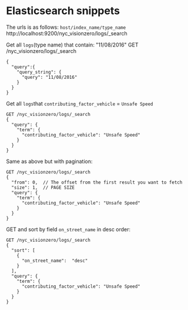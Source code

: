 Elasticsearch snippets
===================
The urls is as follows: `host/index_name/type_name`
http://localhost:9200/nyc_visionzero/logs/_search

Get all `logs`(type name) that contain: "11/08/2016"
GET /nyc_visionzero/logs/_search
```
{
  "query":{
    "query_string": {
      "query": "11/08/2016"
    }
  }
}
```

Get all `logs`that `contributing_factor_vehicle`  = `Unsafe Speed`
```
GET /nyc_visionzero/logs/_search
{
  "query": {
    "term": {
      "contributing_factor_vehicle": "Unsafe Speed"
    }
  }
}
```

Same as above but with pagination:
```
GET /nyc_visionzero/logs/_search
{
  "from": 0,  // The offset from the first result you want to fetch
  "size": 1,  // PAGE SIZE 
  "query": {
    "term": {
      "contributing_factor_vehicle": "Unsafe Speed"
    }
  }
}
```
GET and sort by field `on_street_name` in desc order:
```
GET /nyc_visionzero/logs/_search
{
  "sort": [
    {
      "on_street_name":  "desc"
    }
  ],
  "query": {
    "term": {
      "contributing_factor_vehicle": "Unsafe Speed"
    }
  }
}
```

